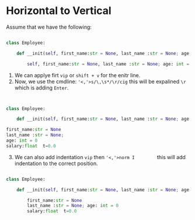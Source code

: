 # Horizontal to Vertical

Assume that we have the following:

```py

class Employee:

    def __init(self, first_name:str = None, last_name :str = None; age: int = 0, salary:float  t=0.0)->None:

        self, first_name:str = None, last_name :str = None; age: int = 0, salary:float  t=0.0

```

1. We can applye firt `vip` or `shift + v` for the enitr line.
2. Now, we use the cmdline: `'<,'>s/\,\s*/\r/cig` this will be expalined `\r` which is adding `Enter`.

```py


class Employee:

    def __init(self, first_name:str = None, last_name :str = None; age: int = 0, salary:float  t=0.0)->None:

first_name:str = None
last_name :str = None;
age: int = 0
salary:float  t=0.0
```

3. We can also add indentation `vip` then `'<,'>norm I        ` this will add indentation to the correct position.

```py

class Employee:

    def __init(self, first_name:str = None, last_name :str = None; age: int = 0, salary:float  t=0.0)->None:

        first_name:str = None
        last_name :str = None; age: int = 0
        salary:float  t=0.0

```
